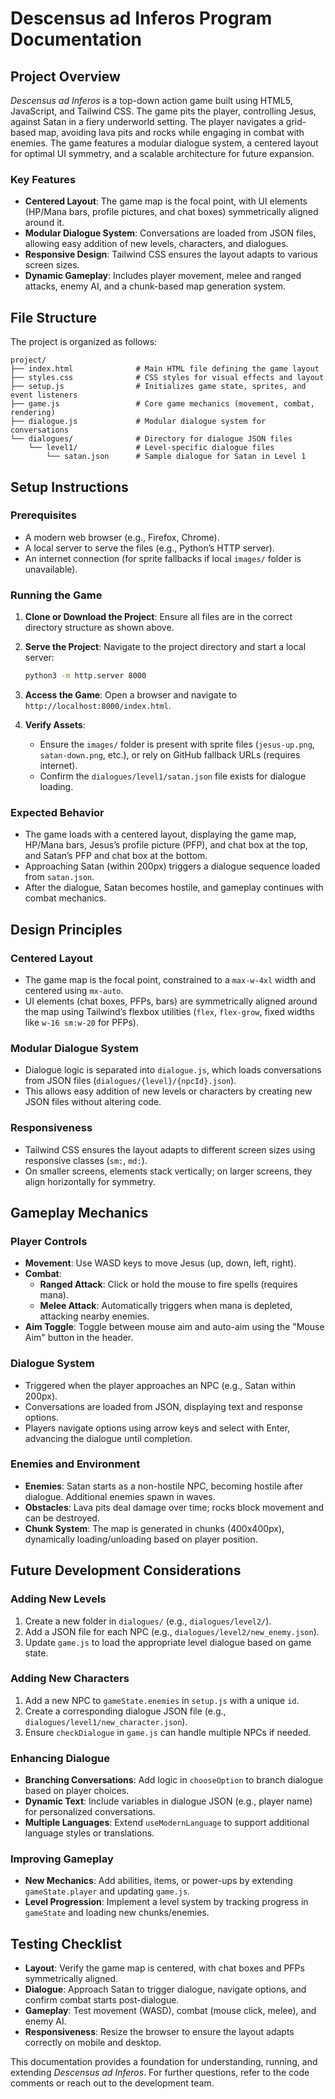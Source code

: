 # Descensus ad Inferos Program Documentation

## Project Overview
*Descensus ad Inferos* is a top-down action game built using HTML5, JavaScript, and Tailwind CSS. The game pits the player, controlling Jesus, against Satan in a fiery underworld setting. The player navigates a grid-based map, avoiding lava pits and rocks while engaging in combat with enemies. The game features a modular dialogue system, a centered layout for optimal UI symmetry, and a scalable architecture for future expansion.

### Key Features
- **Centered Layout**: The game map is the focal point, with UI elements (HP/Mana bars, profile pictures, and chat boxes) symmetrically aligned around it.
- **Modular Dialogue System**: Conversations are loaded from JSON files, allowing easy addition of new levels, characters, and dialogues.
- **Responsive Design**: Tailwind CSS ensures the layout adapts to various screen sizes.
- **Dynamic Gameplay**: Includes player movement, melee and ranged attacks, enemy AI, and a chunk-based map generation system.

## File Structure
The project is organized as follows:

```
project/
├── index.html              # Main HTML file defining the game layout
├── styles.css              # CSS styles for visual effects and layout
├── setup.js                # Initializes game state, sprites, and event listeners
├── game.js                 # Core game mechanics (movement, combat, rendering)
├── dialogue.js             # Modular dialogue system for conversations
└── dialogues/              # Directory for dialogue JSON files
    └── level1/             # Level-specific dialogue files
        └── satan.json      # Sample dialogue for Satan in Level 1
```

## Setup Instructions
### Prerequisites
- A modern web browser (e.g., Firefox, Chrome).
- A local server to serve the files (e.g., Python’s HTTP server).
- An internet connection (for sprite fallbacks if local `images/` folder is unavailable).

### Running the Game
1. **Clone or Download the Project**:
   Ensure all files are in the correct directory structure as shown above.

2. **Serve the Project**:
   Navigate to the project directory and start a local server:
   ```bash
   python3 -m http.server 8000
   ```

3. **Access the Game**:
   Open a browser and navigate to `http://localhost:8000/index.html`.

4. **Verify Assets**:
   - Ensure the `images/` folder is present with sprite files (`jesus-up.png`, `satan-down.png`, etc.), or rely on GitHub fallback URLs (requires internet).
   - Confirm the `dialogues/level1/satan.json` file exists for dialogue loading.

### Expected Behavior
- The game loads with a centered layout, displaying the game map, HP/Mana bars, Jesus’s profile picture (PFP), and chat box at the top, and Satan’s PFP and chat box at the bottom.
- Approaching Satan (within 200px) triggers a dialogue sequence loaded from `satan.json`.
- After the dialogue, Satan becomes hostile, and gameplay continues with combat mechanics.

## Design Principles
### Centered Layout
- The game map is the focal point, constrained to a `max-w-4xl` width and centered using `mx-auto`.
- UI elements (chat boxes, PFPs, bars) are symmetrically aligned around the map using Tailwind’s flexbox utilities (`flex`, `flex-grow`, fixed widths like `w-16 sm:w-20` for PFPs).

### Modular Dialogue System
- Dialogue logic is separated into `dialogue.js`, which loads conversations from JSON files (`dialogues/{level}/{npcId}.json`).
- This allows easy addition of new levels or characters by creating new JSON files without altering code.

### Responsiveness
- Tailwind CSS ensures the layout adapts to different screen sizes using responsive classes (`sm:`, `md:`).
- On smaller screens, elements stack vertically; on larger screens, they align horizontally for symmetry.

## Gameplay Mechanics
### Player Controls
- **Movement**: Use WASD keys to move Jesus (up, down, left, right).
- **Combat**:
  - **Ranged Attack**: Click or hold the mouse to fire spells (requires mana).
  - **Melee Attack**: Automatically triggers when mana is depleted, attacking nearby enemies.
- **Aim Toggle**: Toggle between mouse aim and auto-aim using the "Mouse Aim" button in the header.

### Dialogue System
- Triggered when the player approaches an NPC (e.g., Satan within 200px).
- Conversations are loaded from JSON, displaying text and response options.
- Players navigate options using arrow keys and select with Enter, advancing the dialogue until completion.

### Enemies and Environment
- **Enemies**: Satan starts as a non-hostile NPC, becoming hostile after dialogue. Additional enemies spawn in waves.
- **Obstacles**: Lava pits deal damage over time; rocks block movement and can be destroyed.
- **Chunk System**: The map is generated in chunks (400x400px), dynamically loading/unloading based on player position.

## Future Development Considerations
### Adding New Levels
1. Create a new folder in `dialogues/` (e.g., `dialogues/level2/`).
2. Add a JSON file for each NPC (e.g., `dialogues/level2/new_enemy.json`).
3. Update `game.js` to load the appropriate level dialogue based on game state.

### Adding New Characters
1. Add a new NPC to `gameState.enemies` in `setup.js` with a unique `id`.
2. Create a corresponding dialogue JSON file (e.g., `dialogues/level1/new_character.json`).
3. Ensure `checkDialogue` in `game.js` can handle multiple NPCs if needed.

### Enhancing Dialogue
- **Branching Conversations**: Add logic in `chooseOption` to branch dialogue based on player choices.
- **Dynamic Text**: Include variables in dialogue JSON (e.g., player name) for personalized conversations.
- **Multiple Languages**: Extend `useModernLanguage` to support additional language styles or translations.

### Improving Gameplay
- **New Mechanics**: Add abilities, items, or power-ups by extending `gameState.player` and updating `game.js`.
- **Level Progression**: Implement a level system by tracking progress in `gameState` and loading new chunks/enemies.

## Testing Checklist
- **Layout**: Verify the game map is centered, with chat boxes and PFPs symmetrically aligned.
- **Dialogue**: Approach Satan to trigger dialogue, navigate options, and confirm combat starts post-dialogue.
- **Gameplay**: Test movement (WASD), combat (mouse click, melee), and enemy AI.
- **Responsiveness**: Resize the browser to ensure the layout adapts correctly on mobile and desktop.

This documentation provides a foundation for understanding, running, and extending *Descensus ad Inferos*. For further questions, refer to the code comments or reach out to the development team.